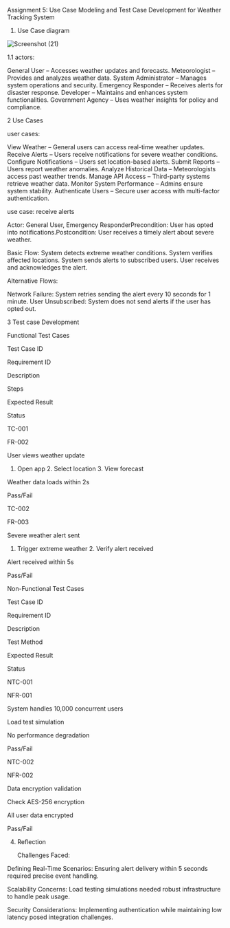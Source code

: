 Assignment 5: Use Case Modeling and Test Case Development for Weather Tracking System

1. Use Case diagram

![Screenshot (21)](https://github.com/user-attachments/assets/768f308a-fab6-432b-b93d-d0fe10ebb3a7)

1.1 actors:

General User – Accesses weather updates and forecasts.
Meteorologist – Provides and analyzes weather data.
System Administrator – Manages system operations and security.
Emergency Responder – Receives alerts for disaster response.
Developer – Maintains and enhances system functionalities.
Government Agency – Uses weather insights for policy and compliance.

2 Use Cases

user cases:
 
 View Weather – General users can access real-time weather updates.
Receive Alerts – Users receive notifications for severe weather conditions.
Configure Notifications – Users set location-based alerts.
Submit Reports – Users report weather anomalies.
Analyze Historical Data – Meteorologists access past weather trends.
Manage API Access – Third-party systems retrieve weather data.
Monitor System Performance – Admins ensure system stability.
Authenticate Users – Secure user access with multi-factor authentication.

 use case: receive alerts

Actor: General User, Emergency ResponderPrecondition: User has opted into notifications.Postcondition: User receives a timely alert about severe weather.

Basic Flow:
System detects extreme weather conditions.
System verifies affected locations.
System sends alerts to subscribed users.
User receives and acknowledges the alert.

Alternative Flows:

Network Failure: System retries sending the alert every 10 seconds for 1 minute.
User Unsubscribed: System does not send alerts if the user has opted out.

3 Test case Development

   Functional Test Cases

Test Case ID

Requirement ID

Description

Steps

Expected Result

Status

TC-001

FR-002

User views weather update

1. Open app 2. Select location 3. View forecast

Weather data loads within 2s

Pass/Fail

TC-002

FR-003

Severe weather alert sent

1. Trigger extreme weather 2. Verify alert received

Alert received within 5s

Pass/Fail

Non-Functional Test Cases

Test Case ID

Requirement ID

Description

Test Method

Expected Result

Status

NTC-001

NFR-001

System handles 10,000 concurrent users

Load test simulation

No performance degradation

Pass/Fail

NTC-002

NFR-002

Data encryption validation

Check AES-256 encryption

All user data encrypted

Pass/Fail



4. Reflection

   Challenges Faced:

Defining Real-Time Scenarios: Ensuring alert delivery within 5 seconds required precise event handling.

Scalability Concerns: Load testing simulations needed robust infrastructure to handle peak usage.

Security Considerations: Implementing authentication while maintaining low latency posed integration challenges.
